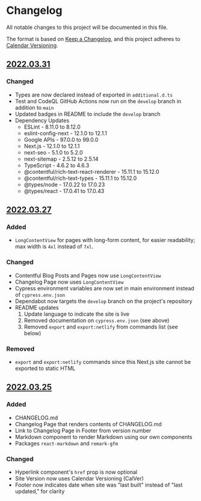 # Changelog
All notable changes to this project will be documented in this file.

The format is based on [Keep a Changelog](https://keepachangelog.com/en/1.0.0/),
and this project adheres to [Calendar Versioning](https://calver.org/).

## [2022.03.31]

### Changed
* Types are now declared instead of exported in `additional.d.ts`
* Test and CodeQL GitHub Actions now run on the `develop` branch in addition to `main`
* Updated badges in README to include the `develop` branch
* Dependency Updates
  * ESLint - 8.11.0 to 8.12.0
  * eslint-config-next - 12.1.0 to 12.1.1
  * Google APIs - 97.0.0 to 99.0.0
  * Next.js - 12.1.0 to 12.1.1
  * next-seo - 5.1.0 to 5.2.0
  * next-sitemap - 2.5.12 to 2.5.14
  * TypeScript - 4.6.2 to 4.6.3
  * @contentful/rich-text-react-renderer - 15.11.1 to 15.12.0
  * @contentful/rich-text-types - 15.11.1 to 15.12.0
  * @types/node - 17.0.22 to 17.0.23
  * @types/react - 17.0.41 to 17.0.43

## [2022.03.27]

### Added
* `LongContentView` for pages with long-form content, for easier readability; max width is `4xl` instead of `7xl`.

### Changed
* Contentful Blog Posts and Pages now use `LongContentView`
* Changelog Page now uses `LongContentView`
* Cypress environment variables are now set in main environment instead of `cypress.env.json`
* Dependabot now targets the `develop` branch on the project's repository
* README updates
  1. Update language to indicate the site is live
  2. Removed documentation on `cypress.env.json` (see above)
  3. Removed `export` and `export:netlify` from commands list (see below)

### Removed
* `export` and `export:netlify` commands since this Next.js site cannot be exported to static HTML

## [2022.03.25]

### Added
* CHANGELOG.md
* Changelog Page that renders contents of CHANGELOG.md
* Link to Changelog Page in Footer from version number
* Markdown component to render Markdown using our own components
* Packages `react-markdown` and `remark-gfm`

### Changed
* Hyperlink component's `href` prop is now optional
* Site Version now uses Calendar Versioning (CalVer)
* Footer now indicates date when site was "last built" instead of "last updated," for clarity

[2022.03.31]: https://github.com/bachmacintosh/bachmacintosh.com/compare/v2022.03.27...v2022.03.31
[2022.03.27]: https://github.com/bachmacintosh/bachmacintosh.com/compare/v2022.03.25...v2022.03.27
[2022.03.25]: https://github.com/bachmacintosh/bachmacintosh.com/releases/tag/v2022.03.25
